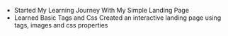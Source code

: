 - Started My Learning Journey With My Simple Landing Page 
- Learned Basic Tags and Css
 Created an interactive landing page using tags, images and css properties
